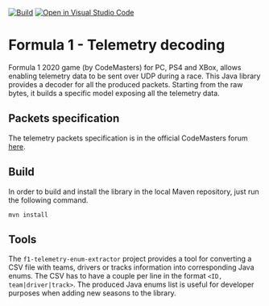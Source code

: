 [![Build](https://github.com/ppatierno/formula1-telemetry/actions/workflows/build.yml/badge.svg)](https://github.com/ppatierno/formula1-telemetry/actions/workflows/build.yml)
[![Open in Visual Studio Code](https://open.vscode.dev/badges/open-in-vscode.svg)](https://open.vscode.dev/ppatierno/formula1-telemetry)

# Formula 1 - Telemetry decoding

Formula 1 2020 game (by CodeMasters) for PC, PS4 and XBox, allows enabling telemetry data to be sent over UDP during a race.
This Java library provides a decoder for all the produced packets.
Starting from the raw bytes, it builds a specific model exposing all the telemetry data.

## Packets specification

The telemetry packets specification is in the official CodeMasters forum [here](https://forums.codemasters.com/topic/54423-f1%C2%AE-2020-udp-specification/).

## Build

In order to build and install the library in the local Maven repository, just run the following command.

```shell
mvn install
```

## Tools

The `f1-telemetry-enum-extractor` project provides a tool for converting a CSV file with teams, drivers or tracks information into corresponding Java enums.
The CSV has to have a couple per line in the format `<ID, team|driver|track>`.
The produced Java enums list is useful for developer purposes when adding new seasons to the library.